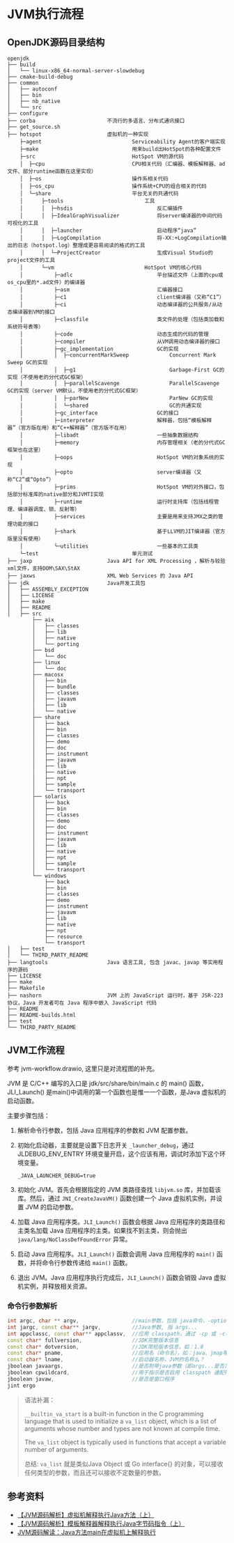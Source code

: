 # JVM执行流程

## OpenJDK源码目录结构

```
openjdk
├── build
│   └── linux-x86_64-normal-server-slowdebug
├── cmake-build-debug
├── common
│   ├── autoconf
│   ├── bin
│   ├── nb_native
│   └── src
├── configure
├── corba						不流行的多语言、分布式通讯接口
├── get_source.sh
├── hotspot						虚拟机的一种实现
	├─agent                            	Serviceability Agent的客户端实现
    ├─make                             	用来build出HotSpot的各种配置文件
    ├─src                              	HotSpot VM的源代码
    │  ├─cpu                            CPU相关代码（汇编器、模板解释器、ad文件、部分runtime函数在这里实现）
    │  ├─os                             操作系相关代码
    │  ├─os_cpu                         操作系统+CPU的组合相关的代码
    │  └─share                          平台无关的共通代码
    │      ├─tools                        	工具
    │      │  ├─hsdis                      		反汇编插件
    │      │  ├─IdealGraphVisualizer       		将server编译器的中间代码可视化的工具
    │      │  ├─launcher                   		启动程序“java”
    │      │  ├─LogCompilation             		将-XX:+LogCompilation输出的日志（hotspot.log）整理成更容易阅读的格式的工具
    │      │  └─ProjectCreator             		生成Visual Studio的project文件的工具
    │      └─vm                           	HotSpot VM的核心代码
    │          ├─adlc                       	平台描述文件（上面的cpu或os_cpu里的*.ad文件）的编译器
    │          ├─asm                        	汇编器接口
    │          ├─c1                         	client编译器（又称“C1”）
    │          ├─ci                         	动态编译器的公共服务/从动态编译器到VM的接口
    │          ├─classfile                  	类文件的处理（包括类加载和系统符号表等）
    │          ├─code                       	动态生成的代码的管理
    │          ├─compiler                   	从VM调用动态编译器的接口
    │          ├─gc_implementation          	GC的实现
    │          │  ├─concurrentMarkSweep      		Concurrent Mark Sweep GC的实现
    │          │  ├─g1                       		Garbage-First GC的实现（不使用老的分代式GC框架）
    │          │  ├─parallelScavenge         		ParallelScavenge GC的实现（server VM默认，不使用老的分代式GC框架）
    │          │  ├─parNew                   		ParNew GC的实现
    │          │  └─shared                   		GC的共通实现
    │          ├─gc_interface               	GC的接口
    │          ├─interpreter                	解释器，包括“模板解释器”（官方版在用）和“C++解释器”（官方版不在用）
    │          ├─libadt                     	一些抽象数据结构
    │          ├─memory                     	内存管理相关（老的分代式GC框架也在这里）
    │          ├─oops                       	HotSpot VM的对象系统的实现
    │          ├─opto                       	server编译器（又称“C2”或“Opto”）
    │          ├─prims                      	HotSpot VM的对外接口，包括部分标准库的native部分和JVMTI实现
    │          ├─runtime                    	运行时支持库（包括线程管理、编译器调度、锁、反射等）
    │          ├─services                   	主要是用来支持JMX之类的管理功能的接口
    │          ├─shark                      	基于LLVM的JIT编译器（官方版里没有使用）
    │          └─utilities                  	一些基本的工具类
    └─test                             	单元测试
├── jaxp						Java API for XML Processing ，解析与较验xml文件，支持DOM\SAX\StAX
├── jaxws						XML Web Services 的 Java API
├── jdk							Java开发工具包
│   ├── ASSEMBLY_EXCEPTION
│   ├── LICENSE
│   ├── make
│   ├── README
│   ├── src
		├── aix
        │   ├── classes
        │   ├── lib
        │   ├── native
        │   └── porting
        ├── bsd
        │   └── doc
        ├── linux
        │   └── doc
        ├── macosx
        │   ├── bin
        │   ├── bundle
        │   ├── classes
        │   ├── javavm
        │   ├── lib
        │   └── native
        ├── share
        │   ├── back
        │   ├── bin
        │   ├── classes
        │   ├── demo
        │   ├── doc
        │   ├── instrument
        │   ├── javavm
        │   ├── lib
        │   ├── native
        │   ├── npt
        │   ├── sample
        │   └── transport
        ├── solaris
        │   ├── back
        │   ├── bin
        │   ├── classes
        │   ├── demo
        │   ├── doc
        │   ├── instrument
        │   ├── javavm
        │   ├── lib
        │   ├── native
        │   ├── npt
        │   ├── sample
        │   └── transport
        └── windows
            ├── back
            ├── bin
            ├── classes
            ├── demo
            ├── instrument
            ├── javavm
            ├── lib
            ├── native
            ├── npt
            ├── resource
            └── transport
│   ├── test
│   └── THIRD_PARTY_README
├── langtools					Java 语言工具, 包含 javac、javap 等实用程序的源码
├── LICENSE
├── make
├── Makefile
├── nashorn						JVM 上的 JavaScript 运行时，基于 JSR-223 协议，Java 开发者可在 Java 程序中嵌入 JavaScript 代码
├── README
├── README-builds.html
├── test
└── THIRD_PARTY_README
```



## JVM工作流程

参考 jvm-workflow.drawio, 这里只是对流程图的补充。

JVM 是 C/C++ 编写的入口是 jdk/src/share/bin/main.c 的 main() 函数，JLI_Launch() 是main()中调用的第一个函数也是惟一一个函数，是Java 虚拟机的启动函数。

主要步骤包括：

1. 解析命令行参数，包括 Java 应用程序的参数和 JVM 配置参数。

2. 初始化启动器，主要就是设置下日志开关 `_launcher_debug`，通过 JLDEBUG_ENV_ENTRY 环境变量开启，这个应该有用，调试时添加下这个环境变量。

   ```
   _JAVA_LAUNCHER_DEBUG=true
   ```

3. 初始化 JVM。首先会根据指定的 JVM 类路径查找 `libjvm.so` 库，并加载该库。然后，通过 `JNI_CreateJavaVM()` 函数创建一个 Java 虚拟机实例，并设置 JVM 的启动参数。

4. 加载 Java 应用程序类。`JLI_Launch()` 函数会根据 Java 应用程序的类路径和主类名加载 Java 应用程序的主类。如果找不到主类，则会抛出 `java/lang/NoClassDefFoundError` 异常。

5. 启动 Java 应用程序。`JLI_Launch()` 函数会调用 Java 应用程序的 `main()` 函数，并将命令行参数传递给 `main()` 函数。

6. 退出 JVM。Java 应用程序执行完成后，`JLI_Launch()` 函数会销毁 Java 虚拟机实例，并释放相关资源。

### 命令行参数解析

```C++
int argc, char ** argv,                 //main参数，包括 java命令、-options class args...， java [-options] class [args...]
int jargc, const char** jargv,          //Java参数, 指 args...
int appclassc, const char** appclassv,  //应用 classpath，通过 -cp 或 -classpath 指定
const char* fullversion,                //JDK完整版本信息
const char* dotversion,                 //JDK简短版本信息，如：1.8
const char* pname,                      //应用名（命令名），如：java、jmap等
const char* lname,                      //启动器名称，JVM的名称么？
jboolean javaargs,                      //是否附带java参数（即args...是否为空）
jboolean cpwildcard,                    //用于指示是否启用 classpath 通配符扩展
jboolean javaw,                         //是否是窗口程序
jint ergo
```

> 语法补漏：
>
> `__builtin_va_start` is a built-in function in the C programming language that is used to initialize a `va_list` object, which is a list of arguments whose number and types are not known at compile time.
>
> The `va_list` object is typically used in functions that accept a variable number of arguments.
>
> 总结: `va_list` 就是类似Java Object 或 Go interface{} 的对象，可以接收任何类型的参数，而且还可以接收不定数量的参数。



## 参考资料

+ [【JVM源码解析】虚拟机解释执行Java方法（上）](https://segmentfault.com/a/1190000041061285)
+ [【JVM源码解析】模板解释器解释执行Java字节码指令（上）](https://segmentfault.com/a/1190000041015395)
+ [JVM源码解读：Java方法main在虚拟机上解释执行](https://segmentfault.com/a/1190000040944497)